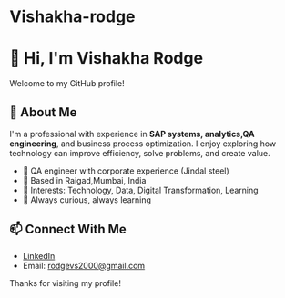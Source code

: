 # Vishakha-rodge
# 👋 Hi, I'm Vishakha Rodge

Welcome to my GitHub profile!

## 🌟 About Me

I'm a professional with experience in **SAP systems, analytics,QA engineering**, and business process optimization. I enjoy exploring how technology can improve efficiency, solve problems, and create value.

- 💼 QA engineer with corporate experience (Jindal steel) 
- 📍 Based in Raigad,Mumbai, India  
- 🧠 Interests: Technology, Data, Digital Transformation, Learning  
- 🌱 Always curious, always learning

## 📫 Connect With Me

- [LinkedIn](https://linkedin.com/in/yourusername)  
- Email: rodgevs2000@gmail.com

Thanks for visiting my profile!
